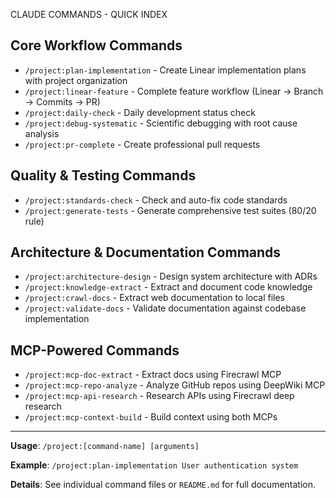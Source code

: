 CLAUDE COMMANDS - QUICK INDEX

## Core Workflow Commands

- `/project:plan-implementation` - Create Linear implementation plans with project organization
- `/project:linear-feature` - Complete feature workflow (Linear → Branch → Commits → PR)
- `/project:daily-check` - Daily development status check
- `/project:debug-systematic` - Scientific debugging with root cause analysis
- `/project:pr-complete` - Create professional pull requests

## Quality & Testing Commands

- `/project:standards-check` - Check and auto-fix code standards
- `/project:generate-tests` - Generate comprehensive test suites (80/20 rule)

## Architecture & Documentation Commands

- `/project:architecture-design` - Design system architecture with ADRs
- `/project:knowledge-extract` - Extract and document code knowledge
- `/project:crawl-docs` - Extract web documentation to local files
- `/project:validate-docs` - Validate documentation against codebase implementation

## MCP-Powered Commands

- `/project:mcp-doc-extract` - Extract docs using Firecrawl MCP
- `/project:mcp-repo-analyze` - Analyze GitHub repos using DeepWiki MCP
- `/project:mcp-api-research` - Research APIs using Firecrawl deep research
- `/project:mcp-context-build` - Build context using both MCPs

---

**Usage**: `/project:[command-name] [arguments]`

**Example**: `/project:plan-implementation User authentication system`

**Details**: See individual command files or `README.md` for full documentation.
